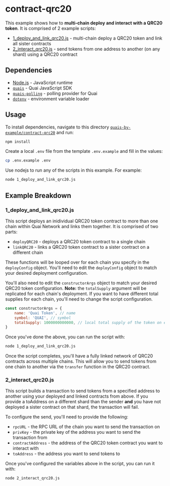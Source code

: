 # contract-qrc20

This example shows how to **multi-chain deploy and interact with a QRC20 token**. It is comprised of 2 example scripts:

- [1_deploy_and_link_qrc20.js](./1_deploy_and_link_qrc20.js) - multi-chain deploy a QRC20 token and link all sister contracts
- [2_interact_qrc20.js](./2_interact_qrc20.js) - send tokens from one address to another (on any shard) using a QRC20 contract

## Dependencies

- [Node.js](https://nodejs.org/en/) - JavaScript runtime
- [`quais`](https://www.npmjs.com/package/quais) - Quai JavaScript SDK
- [`quais-polling`](https://www.npmjs.com/package/quais-polling) - polling provider for Quai
- [`dotenv`](https://www.npmjs.com/package/dotenv) - environment variable loader

## Usage

To install dependencies, navigate to this directory [`quais-by-example/contract-qrc20`](../contract-qrc20/) and run:

```bash
npm install
```

Create a local `.env` file from the template `.env.example` and fill in the values:

```bash
cp .env.example .env
```

Use nodejs to run any of the scripts in this example. For example:

```bash
node 1_deploy_and_link_qrc20.js
```

## Example Breakdown

### 1_deploy_and_link_qrc20.js

This script deploys an inidividual QRC20 token contract to more than one chain within Quai Network and links them together. It is comprised of two parts:

- `deployQRC20` - deploys a QRC20 token contract to a single chain
- `linkQRC20` - links a QRC20 token contract to a sister contract on a different chain

These functions will be looped over for each chain you specify in the `deployConfig` object. You'll need to edit the `deployConfig` object to match your desired deployment configuration.

You'll also need to edit the `constructorArgs` object to match your desired QRC20 token configuration. **Note:** the `totalSupply` argument will be replicated for each chain's deployment. If you want to have different total supplies for each chain, you'll need to change the script configuration.

```js
const constructorArgs = {
	name: 'Quai Token', // name
	symbol: 'QUAI', // symbol
	totalSupply: 1000000000000, // local total supply of the token on each chain you deploy to
}
```

Once you've done the above, you can run the script with:

```bash
node 1_deploy_and_link_qrc20.js
```

Once the script completes, you'll have a fully linked network of QRC20 contracts across multiple chains. This will allow you to send tokens from one chain to another via the `transfer` function in the QRC20 contract.

### 2_interact_qrc20.js

This script builds a transaction to send tokens from a specified address to another using your deployed and linked contracts from above. If you provide a toAddress on a different shard than the sender **and** you have not deployed a sister contract on that shard, the transaction will fail.

To configure the send, you'll need to provide the following:

- `rpcURL` - the RPC URL of the chain you want to send the transaction on
- `privKey` - the private key of the address you want to send the transaction from
- `contractAddress` - the address of the QRC20 token contract you want to interact with
- `toAddress` - the address you want to send tokens to

Once you've configured the variables above in the script, you can run it with:

```bash
node 2_interact_qrc20.js
```
